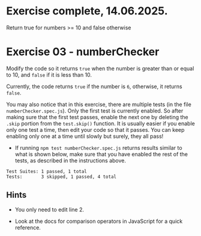 # Exercise complete, 14.06.2025.

Return true for numbers >= 10 and false otherwise


# Exercise 03 - numberChecker

Modify the code so it returns `true` when the number is greater than or equal to 10, and `false` if it is less than 10.

Currently, the code returns `true` if the number is `6`, otherwise, it returns `false`.

You may also notice that in this exercise, there are multiple tests (in the file `numberChecker.spec.js`). Only the first test is currently enabled. So after making sure that the first test passes, enable the next one by deleting the `.skip` portion from the `test.skip()` function. It is usually easier if you enable only one test a time, then edit your code so that it passes. You can keep enabling only one at a time until slowly but surely, they all pass!

- If running `npm test numberChecker.spec.js` returns results similar to what is shown below, make sure that you have enabled the rest of the tests, as described in the instructions above.

```
Test Suites: 1 passed, 1 total
Tests:       3 skipped, 1 passed, 4 total
```

## Hints

- You only need to edit line 2.

- Look at the docs for comparison operators in JavaScript for a quick reference.
